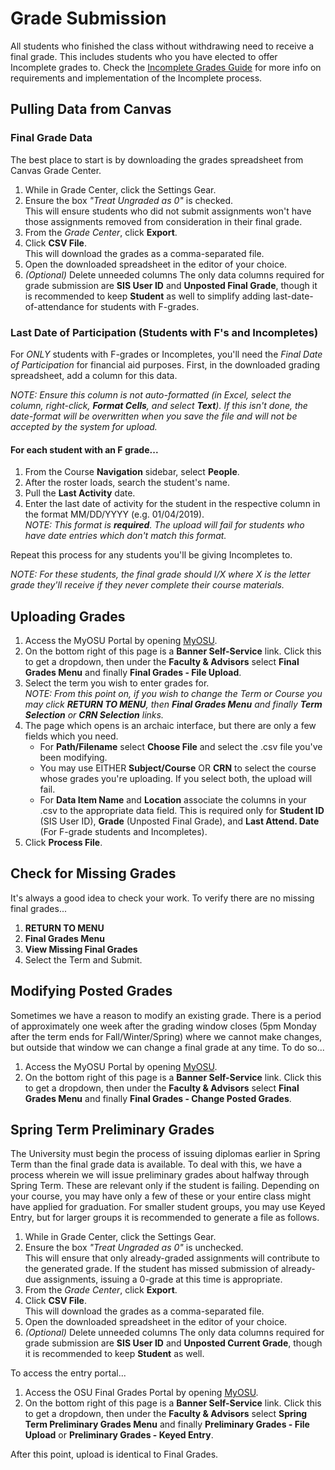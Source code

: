 # Grade Submission

All students who finished the class without withdrawing need to receive a final grade.  This includes students who you have elected to offer Incomplete grades to.  Check the [Incomplete Grades Guide](Incompletes.html) for more info on requirements and implementation of the Incomplete process.

## Pulling Data from Canvas

### Final Grade Data

The best place to start is by downloading the grades spreadsheet from Canvas Grade Center.

1. While in Grade Center, click the Settings Gear.
2. Ensure the box _"Treat Ungraded as 0"_ is checked.  
This will ensure students who did not submit assignments won't have those assignments removed from consideration in their final grade.
3. From the _Grade Center_, click **Export**.
4. Click **CSV File**.  
This will download the grades as a comma-separated file.
5. Open the downloaded spreadsheet in the editor of your choice. 
6. _(Optional)_ Delete unneeded columns
The only data columns required for grade submission are **SIS User ID** and **Unposted Final Grade**, though it is recommended to keep **Student** as well to simplify adding last-date-of-attendance for students with F-grades.

### Last Date of Participation (Students with F's and Incompletes)

For _ONLY_ students with F-grades or Incompletes, you'll need the _Final Date of Participation_ for financial aid purposes. First, in the downloaded grading spreadsheet, add a column for this data.  

_NOTE: Ensure this column is not auto-formatted (in Excel, select the column, right-click, **Format Cells**, and select **Text**). If this isn't done, the date-format will be overwritten when you save the file and will not be accepted by the system for upload._

#### For each student with an F grade...
1. From the Course **Navigation** sidebar, select **People**.
2. After the roster loads, search the student's name.
3. Pull the **Last Activity** date.
4. Enter the last date of activity for the student in the respective column in the format MM/DD/YYYY (e.g. 01/04/2019).  
_NOTE:  This format is **required**. The upload will fail for students who have date entries which don't match this format._

Repeat this process for any students you'll be giving Incompletes to.

_NOTE: For these students, the final grade should I/X where X is the letter grade they'll receive if they never complete their course materials._

## Uploading Grades

1. Access the MyOSU Portal by opening [MyOSU](https://myosu.oregonstate.edu/). 
2. On the bottom right of this page is a **Banner Self-Service** link.  Click this to get a dropdown, then under the **Faculty & Advisors** select **Final Grades Menu** and finally **Final Grades - File Upload**.
3. Select the term you wish to enter grades for.  
_NOTE: From this point on, if you wish to change the Term or Course you may click **RETURN TO MENU**, then **Final Grades Menu** and finally **Term Selection** or **CRN Selection** links._
4. The page which opens is an archaic interface, but there are only a few fields which you need.
    - For **Path/Filename** select **Choose File** and select the .csv file you've been modifying.
    - You may use EITHER **Subject/Course** OR **CRN** to select the course whose grades you're uploading. If you select both, the upload will fail.
    - For **Data Item Name** and **Location** associate the columns in your .csv to the appropriate data field.  This is required only for **Student ID** (SIS User ID), **Grade** (Unposted Final Grade), and **Last Attend. Date** (For F-grade students and Incompletes).
5. Click **Process File**.

## Check for Missing Grades

It's always a good idea to check your work.  To verify there are no missing final grades...

1. **RETURN TO MENU**
2. **Final Grades Menu**
3. **View Missing Final Grades**
4. Select the Term and Submit.

## Modifying Posted Grades

Sometimes we have a reason to modify an existing grade.  There is a period of approximately one week after the grading window closes (5pm Monday after the term ends for Fall/Winter/Spring) where we cannot make changes, but outside that window we can change a final grade at any time. To do so...

1. Access the MyOSU Portal by opening [MyOSU](https://myosu.oregonstate.edu/).
2. On the bottom right of this page is a **Banner Self-Service** link.  Click this to get a dropdown, then under the **Faculty & Advisors** select **Final Grades Menu** and finally **Final Grades - Change Posted Grades**.

## Spring Term Preliminary Grades

The University must begin the process of issuing diplomas earlier in Spring Term than the final grade data is available.  To deal with this, we have a process wherein we will issue preliminary grades about halfway through Spring Term.  These are relevant only if the student is failing. Depending on your course, you may have only a few of these or your entire class might have applied for graduation.  For smaller student groups, you may use Keyed Entry, but for larger groups it is recommended to generate a file as follows.

1. While in Grade Center, click the Settings Gear.
2. Ensure the box _"Treat Ungraded as 0"_ is unchecked.  
This will ensure that only already-graded assignments will contribute to the generated grade. If the student has missed submission of already-due assignments, issuing a 0-grade at this time is appropriate.
3. From the _Grade Center_, click **Export**.
4. Click **CSV File**.  
This will download the grades as a comma-separated file.
5. Open the downloaded spreadsheet in the editor of your choice.
6. _(Optional)_ Delete unneeded columns
The only data columns required for grade submission are **SIS User ID** and **Unposted Current Grade**, though it is recommended to keep **Student** as well.

To access the entry portal...

1. Access the OSU Final Grades Portal by opening [MyOSU](https://myosu.oregonstate.edu/).
2. On the bottom right of this page is a **Banner Self-Service** link.  Click this to get a dropdown, then under the **Faculty & Advisors** select **Spring Term Preliminary Grades Menu** and finally **Preliminary Grades - File Upload** or **Preliminary Grades - Keyed Entry**.

After this point, upload is identical to Final Grades.
